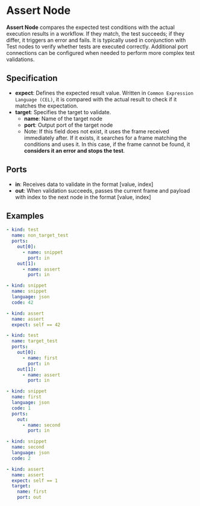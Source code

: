 # Assert Node

**Assert Node** compares the expected test conditions with the actual execution results in a workflow. If they match, the test succeeds; if they differ, it triggers an error and fails. It is typically used in conjunction with Test nodes to verify whether tests are executed correctly. Additional port connections can be configured when needed to perform more complex test validations.

## Specification

- **expect**: Defines the expected result value. Written in `Common Expression Language (CEL)`, it is compared with the actual result to check if it matches the expectation.
- **target**: Specifies the target to validate.
    - **name**: Name of the target node
    - **port**: Output port of the target node
    - Note: If this field does not exist, it uses the frame received immediately after. If it exists, it searches for a frame matching the conditions and uses it. In this case, if the frame cannot be found, it **considers it an error and stops the test**.

## Ports

- **in**: Receives data to validate in the format [value, index]
- **out**: When validation succeeds, passes the current frame and payload with index to the next node in the format [value, index]

## Examples

```yaml
- kind: test
  name: non_target_test
  ports:
    out[0]:
      - name: snippet
        port: in
    out[1]:
      - name: assert
        port: in

- kind: snippet
  name: snippet
  language: json
  code: 42

- kind: assert
  name: assert
  expect: self == 42
```

```yaml
- kind: test
  name: target_test
  ports:
    out[0]:
      - name: first
        port: in
    out[1]:
      - name: assert
        port: in

- kind: snippet
  name: first
  language: json
  code: 1
  ports:
    out:
      - name: second
        port: in

- kind: snippet
  name: second
  language: json
  code: 2

- kind: assert
  name: assert
  expect: self == 1
  target:
    name: first
    port: out
```
